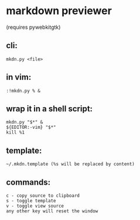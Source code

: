 
# markdown previewer
(requires pywebkitgtk)

## cli:
    mkdn.py <file>

## in vim:
    :!mkdn.py % &

## wrap it in a shell script:
    mkdn.py "$*" &
    ${EDITOR:-vim} "$*"
    kill %1

## template:
    ~/.mkdn.template (%s will be replaced by content)

## commands:
    c - copy source to clipboard
    s - toggle template
    v - toggle view source
    any other key will reset the window

